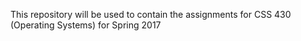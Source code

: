 This repository will be used to contain the assignments for CSS 430 (Operating Systems) for Spring 2017
